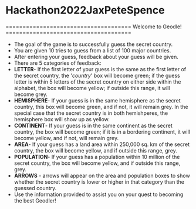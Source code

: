 # Hackathon2022JaxPeteSpence
===================================== Welcome to Geodle! =====================================

- The goal of the game is to successfully guess the secret country.
- You are given 10 tries to guess from a list of 100 major countries.
- After entering your guess, feedback about your guess will be given.
- There are 5 categories of feedback: 
- **LETTER**- If the first letter of your guess is the same as the first letter of the secret country, the '_country_' box will become green; if the guess letter is within 5 letters of the secret country on either side within the alphabet, the box will become yellow; if outside this range, it will become grey.
- **HEMISPHERE**- If your guess is in the same hemisphere as the secret country, this box will become green, and if not, it will remain grey. In the special case that the secret country is in both hemishperes, the hemisphere box will show up as yellow. 
- **CONTINENT**- If your guess is in the same continent as the secret country, the box will become green; if it is in a bordering continent, it will become yellow, and if not, will remain grey.
- **AREA**- If your guess has a land area within 250,000 sq. km of the secret country, the box will become yellow, and if outside this range, grey.
- **POPULATION**- If your guess has a population within 10 million of the secret country, the box will become yellow, and if outside this range, grey.
- **ARROWS** - arrows will appear on the area and population boxes to show whether the secret country is lower or higher in that category than the guessed country.
- Use the information provided to assist you on your quest to becoming the best Geodler!
